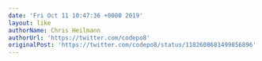 ```yaml
---
date: 'Fri Oct 11 10:47:36 +0000 2019'
layout: like
authorName: Chris Heilmann
authorUrl: 'https://twitter.com/codepo8'
originalPost: 'https://twitter.com/codepo8/status/1182608681499856896'
---
```

